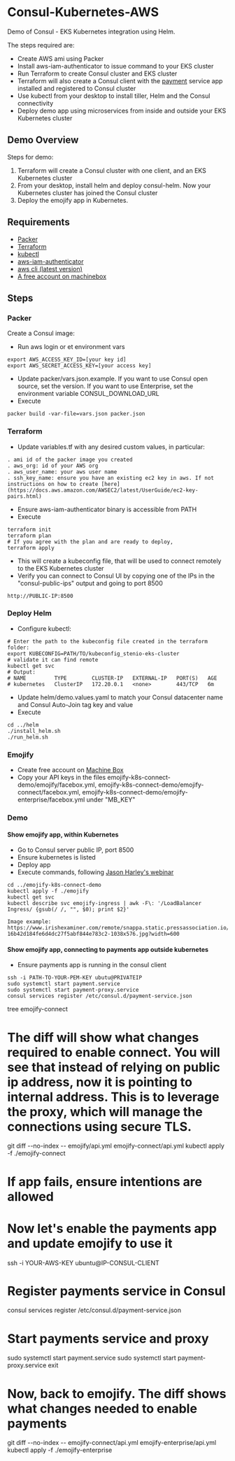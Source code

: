 # Consul-Kubernetes-AWS
Demo of Consul - EKS Kubernetes integration using Helm.

The steps required are:
- Create AWS ami using Packer
- Install aws-iam-authenticator to issue command to your EKS cluster
- Run Terraform to create Consul cluster and EKS cluster
- Terraform will also create a Consul client with the [payment](https://github.com/emojify-app/payments/) service app installed and registered to Consul cluster
- Use kubectl from your desktop to install tiller, Helm and the Consul connectivity
- Deploy demo app using microservices from inside and outside your EKS Kubernetes cluster

## Demo Overview
Steps for demo:
1. Terraform will create a Consul cluster with one client, and an EKS Kubernetes cluster
2. From your desktop, install helm and deploy consul-helm. Now your Kubernetes cluster has joined the Consul cluster
3. Deploy the emojify app in Kubernetes.

## Requirements
- [Packer](https://www.packer.io/intro/getting-started/install.html)
- [Terraform](https://learn.hashicorp.com/terraform/getting-started/install.html)
- [kubectl](https://kubernetes.io/docs/tasks/tools/install-kubectl/)
- [aws-iam-authenticator](https://docs.aws.amazon.com/eks/latest/userguide/getting-started.html)
- [aws cli (latest version)](https://docs.aws.amazon.com/cli/latest/userguide/cli-chap-install.html)
- [A free account on machinebox](https://machinebox.io/)

## Steps
### Packer
Create a Consul image:
- Run aws login or et environment vars  
```
export AWS_ACCESS_KEY_ID=[your key id]
export AWS_SECRET_ACCESS_KEY=[your access key]
```
- Update packer/vars.json.example. If you want to use Consul open source, set the version. If you want to use Enterprise, set the environment variable CONSUL_DOWNLOAD_URL
- Execute
```
packer build -var-file=vars.json packer.json
```

### Terraform
- Update variables.tf with any desired custom values, in particular:
```
. ami id of the packer image you created
. aws_org: id of your AWS org
. aws_user_name: your aws user name
. ssh_key_name: ensure you have an existing ec2 key in aws. If not instructions on how to create [here](https://docs.aws.amazon.com/AWSEC2/latest/UserGuide/ec2-key-pairs.html)
```
- Ensure aws-iam-authenticator binary is accessible from PATH
- Execute
```
terraform init
terraform plan
# If you agree with the plan and are ready to deploy,
terraform apply
```
- This will create a kubeconfig file, that will be used to connect remotely to the EKS Kubernetes cluster
- Verify you can connect to Consul UI by copying one of the IPs in the "consul-public-ips" output and going to port 8500
```
http://PUBLIC-IP:8500
```

### Deploy Helm
- Configure kubectl:
```
# Enter the path to the kubeconfig file created in the terraform folder:
export KUBECONFIG=PATH/TO/kubeconfig_stenio-eks-cluster
# validate it can find remote
kubectl get svc
# Output:
# NAME         TYPE        CLUSTER-IP   EXTERNAL-IP   PORT(S)   AGE
# kubernetes   ClusterIP   172.20.0.1   <none>        443/TCP   6m
```
- Update helm/demo.values.yaml to match your Consul datacenter name and Consul Auto-Join tag key and value
- Execute
```
cd ../helm
./install_helm.sh
./run_helm.sh
```

### Emojify
- Create free account on [Machine Box](https://machinebox.io/)
- Copy your API keys in the files emojify-k8s-connect-demo/emojify/facebox.yml, emojify-k8s-connect-demo/emojify-connect/facebox.yml, emojify-k8s-connect-demo/emojify-enterprise/facebox.yml
under "MB_KEY"

### Demo
#### Show emojify app, within Kubernetes
- Go to Consul server public IP, port 8500
- Ensure kubernetes is listed
- Deploy app
- Execute commands, following [Jason Harley's webinar](https://www.hashicorp.com/resources/running-consul-kubernetes-beyond)
```
cd ../emojify-k8s-connect-demo
kubectl apply -f ./emojify
kubectl get svc
kubectl describe svc emojify-ingress | awk -F\: '/LoadBalancer Ingress/ {gsub(/ /, "", $0); print $2}'

Image example: https://www.irishexaminer.com/remote/snappa.static.pressassociation.io/assets/2014/12/05100314/1417773793-16b42d184fe6d4dc27f5abf844e783c2-1038x576.jpg?width=600
```
#### Show emojify app, connecting to payments app outside kubernetes
- Ensure payments app is running in the consul client
```
ssh -i PATH-TO-YOUR-PEM-KEY ubutu@PRIVATEIP
sudo systemctl start payment.service
sudo systemctl start payment-proxy.service
consul services register /etc/consul.d/payment-service.json
```

tree emojify-connect
# The diff will show what changes required to enable connect. You will see that instead of relying on public ip address, now it is pointing to internal address. This is to leverage the proxy, which will manage the connections using secure TLS.
git diff --no-index -- emojify/api.yml emojify-connect/api.yml
kubectl apply -f ./emojify-connect
# If app fails, ensure intentions are allowed

# Now let's enable the payments app and update emojify to use it
ssh -i YOUR-AWS-KEY ubuntu@IP-CONSUL-CLIENT
# Register payments service in Consul
consul services register /etc/consul.d/payment-service.json
# Start payments service and proxy
sudo systemctl start payment.service
sudo systemctl start payment-proxy.service
exit
# Now, back to emojify. The diff shows what changes needed to enable payments
git diff --no-index -- emojify-connect/api.yml emojify-enterprise/api.yml
kubectl apply -f ./emojify-enterprise
```